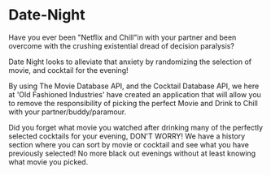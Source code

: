 # Date-Night

Have you ever been "Netflix and Chill"in with your partner and been overcome with the crushing existential dread of decision paralysis?

Date Night looks to alleviate that anxiety by randomizing the selection of movie, and cocktail for the evening!

By using The Movie Database API, and the Cocktail Database API, we here at 'Old Fashioned Industries' have created an application that will allow you to remove the responsibility of picking the perfect Movie and Drink to Chill with your partner/buddy/paramour.

Did you forget what movie you watched after drinking many of the perfectly selected cocktails for your evening, DON'T WORRY! We have a history section where you can sort by movie or cocktail and see what you have previously selected! No more black out evenings without at least knowing what movie you picked.
